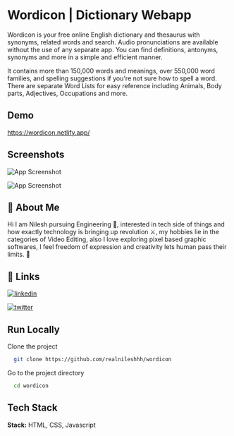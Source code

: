 
# Wordicon | Dictionary Webapp

Wordicon is your free online English dictionary and thesaurus with synonyms, related words and search.
Audio pronunciations are available without the use of any separate app.
You can find definitions, antonyms, synonyms and more in a simple and efficient manner.

It contains more than 150,000 words and meanings, over 550,000 word families, and spelling suggestions if you're not sure how to spell a word. There are separate Word Lists for easy reference including Animals, Body parts, Adjectives, Occupations and more.



## Demo

https://wordicon.netlify.app/

## Screenshots

![App Screenshot](https://i.ibb.co/2SwM2Bq/image.png)

![App Screenshot](https://i.ibb.co/BPsPDVJ/image.png)

## 🚀 About Me

Hi I am Nilesh pursuing Engineering 🚂, interested in tech side of things and how exactly technology is bringing up revolution ⚔, my hobbies lie in the categories of Video Editing, also I love exploring pixel based graphic softwares, I feel freedom of expression and creativity lets human pass their limits. 🚀
## 🔗 Links

[![linkedin](https://img.shields.io/badge/linkedin-0A66C2?style=for-the-badge&logo=linkedin&logoColor=white)](https://www.linkedin.com/in/realnileshhh/)

[![twitter](https://img.shields.io/badge/twitter-1DA1F2?style=for-the-badge&logo=twitter&logoColor=white)](https://twitter.com/realnileshhh)


## Run Locally

Clone the project

```bash
  git clone https://github.com/realnileshhh/wordicon
```

Go to the project directory

```bash
  cd wordicon
```
## Tech Stack

**Stack:** HTML, CSS, Javascript

